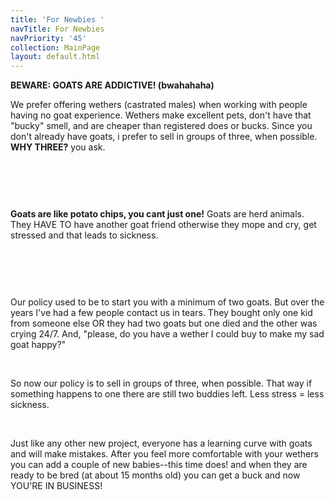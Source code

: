 ```yaml
---
title: 'For Newbies '
navTitle: For Newbies
navPriority: '45'
collection: MainPage
layout: default.html
---
```

**BEWARE: GOATS ARE ADDICTIVE! (bwahahaha)**

We prefer offering wethers (castrated males) when working with people having no goat experience.  Wethers make excellent pets, don't have that "bucky" smell, and are cheaper than registered does or bucks. Since you don't already have goats, i prefer to sell in groups of three, when possible. **WHY THREE?** you ask. 

<br />

![]()

<br />

**Goats are like potato chips, you cant just one!** Goats are herd animals. They HAVE TO have another goat friend otherwise they mope and cry, get stressed and that leads to sickness. 

<br />

![]()

<br />

Our policy used to be to start you with a minimum of two goats.  But over the years I've had a few people contact us in tears. They bought only one kid from someone else OR they had two goats but one died and the other was crying 24/7. And, "please, do you have a wether I could buy to make my sad goat happy?" 

<br />

So now our policy is to sell in groups of three, when possible.  That way if something happens to one there are still two buddies left.  Less stress = less sickness.

<br />

Just like any other new project, everyone has a learning curve with goats and will make mistakes. After you feel more comfortable with your wethers you can add a couple of new babies--this time does!  and when they are ready to be bred (at about 15 months old) you can get a buck and now YOU'RE IN BUSINESS!
